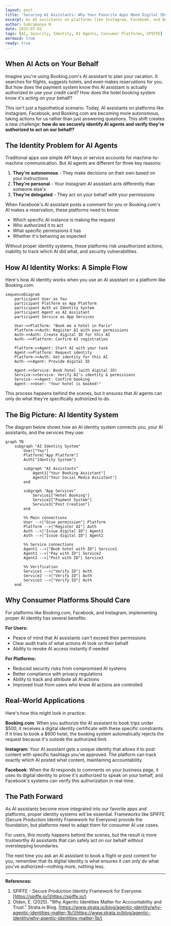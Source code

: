 ```yaml
---
layout: post
title: 'Securing AI Assistants: Why Your Favorite Apps Need Digital IDs for Their AI'
excerpt: As AI assistants on platforms like Instagram, Facebook, and Booking.com become more autonomous, they need proper digital identities to securely act on our behalf. Learn how AI identity systems work and why they matter for consumer platforms.
author: Subramanya N
date: 2025-07-01
tags: [AI, Security, Identity, AI Agents, Consumer Platforms, SPIFFE]
mermaid: true
ready: true
---
```


## When AI Acts on Your Behalf

Imagine you're using Booking.com's AI assistant to plan your vacation. It searches for flights, suggests hotels, and even makes reservations for you. But how does the payment system know this AI assistant is actually authorized to use your credit card? How does the hotel booking system know it's acting on your behalf?

This isn't just a hypothetical scenario. Today, AI assistants on platforms like Instagram, Facebook, and Booking.com are becoming more autonomous, taking actions for us rather than just answering questions. This shift creates a new challenge: **how do we securely identify AI agents and verify they're authorized to act on our behalf?**

## The Identity Problem for AI Agents

Traditional apps use simple API keys or service accounts for machine-to-machine communication. But AI agents are different for three key reasons:

1. **They're autonomous** - They make decisions on their own based on your instructions
2. **They're personal** - Your Instagram AI assistant acts differently than someone else's
3. **They're delegated** - They act on your behalf with your permissions

When Facebook's AI assistant posts a comment for you or Booking.com's AI makes a reservation, these platforms need to know:
- Which specific AI instance is making the request
- Who authorized it to act
- What specific permissions it has
- Whether it's behaving as expected

Without proper identity systems, these platforms risk unauthorized actions, inability to track which AI did what, and security vulnerabilities.

## How AI Identity Works: A Simple Flow

Here's how AI identity works when you use an AI assistant on a platform like Booking.com:

```mermaid
sequenceDiagram
    participant User as You
    participant Platform as App Platform
    participant Auth as Identity System
    participant Agent as AI Assistant
    participant Service as App Services
    
    User->>Platform: "Book me a hotel in Paris"
    Platform->>Auth: Register AI with your permissions
    Auth->>Auth: Create digital ID for this AI
    Auth-->>Platform: Confirm AI registration
    
    Platform->>Agent: Start AI with your task
    Agent->>Platform: Request identity
    Platform->>Auth: Get identity for this AI
    Auth-->>Agent: Provide digital ID
    
    Agent->>Service: Book hotel (with digital ID)
    Service->>Service: Verify AI's identity & permissions
    Service-->>Agent: Confirm booking
    Agent-->>User: "Your hotel is booked!"
```

This process happens behind the scenes, but it ensures that AI agents can only do what they're specifically authorized to do.

## The Big Picture: AI Identity System

The diagram below shows how an AI identity system connects you, your AI assistants, and the services they use:

```mermaid
graph TB
    subgraph "AI Identity System"
        User["You"]
        Platform["App Platform"]
        Auth["Identity System"]
        
        subgraph "AI Assistants"
            Agent1["Your Booking Assistant"]
            Agent2["Your Social Media Assistant"]
        end
        
        subgraph "App Services"
            Service1["Hotel Booking"]
            Service2["Payment System"]
            Service3["Post Creation"]
        end
    
        %% Main connections
        User -->|"Give permission"| Platform
        Platform -->|"Register AI"| Auth
        Auth -->|"Issue digital ID"| Agent1
        Auth -->|"Issue digital ID"| Agent2
        
        %% Service connections
        Agent1 -->|"Book hotel with ID"| Service1
        Agent1 -->|"Pay with ID"| Service2
        Agent2 -->|"Post with ID"| Service3
        
        %% Verification
        Service1 -->|"Verify ID"| Auth
        Service2 -->|"Verify ID"| Auth
        Service3 -->|"Verify ID"| Auth
    end
```

## Why Consumer Platforms Should Care

For platforms like Booking.com, Facebook, and Instagram, implementing proper AI identity has several benefits:

**For Users:**
- Peace of mind that AI assistants can't exceed their permissions
- Clear audit trails of what actions AI took on their behalf
- Ability to revoke AI access instantly if needed

**For Platforms:**
- Reduced security risks from compromised AI systems
- Better compliance with privacy regulations
- Ability to track and attribute all AI actions
- Improved trust from users who know AI actions are controlled

## Real-World Applications

Here's how this might look in practice:

**Booking.com**: When you authorize the AI assistant to book trips under $500, it receives a digital identity certificate with these specific constraints. If it tries to book a $600 hotel, the booking system automatically rejects the request because it's outside the authorized limit.

**Instagram**: Your AI assistant gets a unique identity that allows it to post content with specific hashtags you've approved. The platform can track exactly which AI posted what content, maintaining accountability.

**Facebook**: When the AI responds to comments on your business page, it uses its digital identity to prove it's authorized to speak on your behalf, and Facebook's systems can verify this authorization in real-time.

## The Path Forward

As AI assistants become more integrated into our favorite apps and platforms, proper identity systems will be essential. Frameworks like SPIFFE (Secure Production Identity Framework for Everyone) provide the foundation, but platforms need to adapt them for consumer AI use cases.

For users, this mostly happens behind the scenes, but the result is more trustworthy AI assistants that can safely act on our behalf without overstepping boundaries.

The next time you ask an AI assistant to book a flight or post content for you, remember that its digital identity is what ensures it can only do what you've authorized—nothing more, nothing less.

---

**References:**
1. SPIFFE - Secure Production Identity Framework for Everyone. [https://spiffe.io/](https://spiffe.io/)
2. Olden, E. (2025). "Why Agentic Identities Matter for Accountability and Trust." Strata.io Blog. [https://www.strata.io/blog/agentic-identity/why-agentic-identities-matter-1b/](https://www.strata.io/blog/agentic-identity/why-agentic-identities-matter-1b/)

